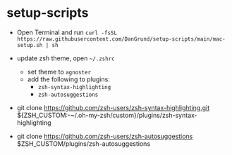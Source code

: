 # setup-scripts

- Open Terminal and run
`curl -fsSL https://raw.githubusercontent.com/DanGrund/setup-scripts/main/mac-setup.sh | sh`

- update zsh theme, open `~/.zshrc`
    - set theme to `agnoster`
    - add the following to plugins:
        - `zsh-syntax-highlighting`
        - `zsh-autosuggestions`
- git clone https://github.com/zsh-users/zsh-syntax-highlighting.git ${ZSH_CUSTOM:-~/.oh-my-zsh/custom}/plugins/zsh-syntax-highlighting
- git clone https://github.com/zsh-users/zsh-autosuggestions $ZSH_CUSTOM/plugins/zsh-autosuggestions
